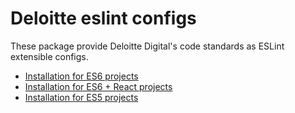 # Deloitte eslint configs

These package provide Deloitte Digital's code standards as ESLint extensible configs.

- [Installation for ES6 projects](https://github.com/DeloitteDigitalAPAC/eslint-config-deloitte/tree/master/packages/eslint-config-deloitte#installation-for-es6-projects)
- [Installation for ES6 + React projects](https://github.com/DeloitteDigitalAPAC/eslint-config-deloitte/tree/master/packages/eslint-config-deloitte-react)
- [Installation for ES5 projects](https://github.com/DeloitteDigitalAPAC/eslint-config-deloitte/tree/master/packages/eslint-config-deloitte#installation-for-es5-projects)
